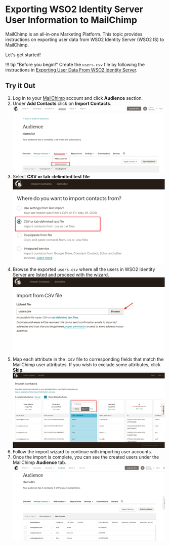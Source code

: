 # Exporting WSO2 Identity Server User Information to MailChimp


MailChimp is an all‑in‑one Marketing Platform. 
This topic provides instructions on exporting user data from WSO2 Identity Server (WSO2 IS) to MailChimp. 


Let's get started!

!!! tip "Before you begin!"
    Create the `users.csv` file by following the instructions in 
    [Exporting User Data From WSO2 Identity Server](../learn/exporting-user-data-from-wso2-is).
    
## Try it Out

1. Log in to your [MailChimp](https://mailchimp.com/) account and click **Audience** section.
2. Under **Add Contacts** click on **Import Contacts**.
![](../assets/img/tutorials/mailChimp-user-provisioning/step-2.png)
3. Select **CSV or tab-delimited test file**
![](../assets/img/tutorials/mailChimp-user-provisioning/step-3.png)
4. Browse the exported `users.csv` where all the users in WSO2 Identity Server are listed and 
proceed with the wizard.
![](../assets/img/tutorials/mailChimp-user-provisioning/step-4.png)
5. Map each attribute in the .csv file to corresponding fields that match the MailChimp user attributes. 
If you wish to exclude some attributes, click **Skip**.
![](../assets/img/tutorials/mailChimp-user-provisioning/step-5.png)
6. Follow the import wizard to continue with importing user accounts.
7. Once the import is complete, you can see the created users under the MailChimp **Audience** tab.
![](../assets/img/tutorials/mailChimp-user-provisioning/step-7.png)
